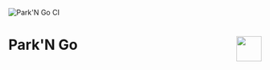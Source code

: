 ![Park'N Go CI](https://github.com/UBC-CPEN391/l2a-01-devicedrivers/actions/workflows/main.yml/badge.svg)

<div>
  <h1>
    Park'N Go
  <img src="https://user-images.githubusercontent.com/56134891/161861464-b5627e1c-ca0b-4780-a89c-3a429dd81ddd.png" style="float: right;" width=50/>
  </h1>
</div>
